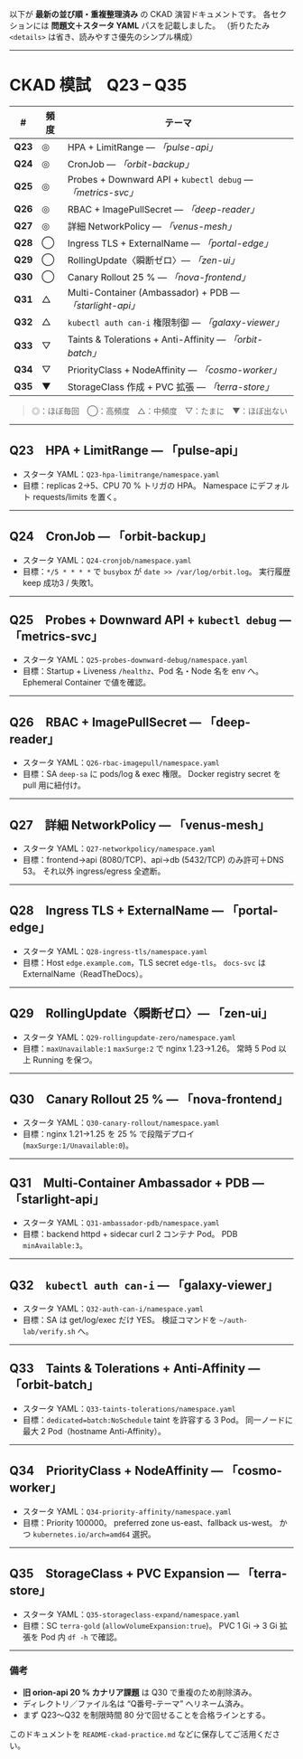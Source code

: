 以下が **最新の並び順・重複整理済み** の CKAD 演習ドキュメントです。
各セクションには **問題文＋スタータ YAML** パスを記載しました。
（折りたたみ `<details>` は省き、読みやすさ優先のシンプル構成）

---

# CKAD 模試 Q23 – Q35

| #       | 頻度 | テーマ                                                       |
| ------- | -- | --------------------------------------------------------- |
| **Q23** | ◎  | HPA + LimitRange — *「pulse-api」*                          |
| **Q24** | ◎  | CronJob — *「orbit-backup」*                                |
| **Q25** | ◎  | Probes + Downward API + `kubectl debug` — *「metrics-svc」* |
| **Q26** | ◎  | RBAC + ImagePullSecret — *「deep-reader」*                  |
| **Q27** | ◎  | 詳細 NetworkPolicy — *「venus-mesh」*                         |
| **Q28** | ◯  | Ingress TLS + ExternalName — *「portal-edge」*              |
| **Q29** | ◯  | RollingUpdate〈瞬断ゼロ〉— *「zen-ui」*                           |
| **Q30** | ◯  | Canary Rollout 25 % — *「nova-frontend」*                   |
| **Q31** | △  | Multi-Container (Ambassador) + PDB — *「starlight-api」*    |
| **Q32** | △  | `kubectl auth can-i` 権限制御 — *「galaxy-viewer」*             |
| **Q33** | ▽  | Taints & Tolerations + Anti-Affinity — *「orbit-batch」*    |
| **Q34** | ▽  | PriorityClass + NodeAffinity — *「cosmo-worker」*           |
| **Q35** | ▼  | StorageClass 作成 + PVC 拡張 — *「terra-store」*                |

> ◎：ほぼ毎回 ◯：高頻度 △：中頻度 ▽：たまに ▼：ほぼ出ない

---

## Q23 HPA + LimitRange — 「pulse-api」

* スタータ YAML：`Q23-hpa-limitrange/namespace.yaml`
* 目標：replicas 2→5、CPU 70 % トリガの HPA。
  Namespace にデフォルト requests/limits を置く。

---

## Q24 CronJob — 「orbit-backup」

* スタータ YAML：`Q24-cronjob/namespace.yaml`
* 目標：`*/5 * * * *` で `busybox` が `date >> /var/log/orbit.log`。
  実行履歴 keep 成功3 / 失敗1。

---

## Q25 Probes + Downward API + `kubectl debug` — 「metrics-svc」

* スタータ YAML：`Q25-probes-downward-debug/namespace.yaml`
* 目標：Startup + Liveness `/healthz`、Pod 名・Node 名を env へ。
  Ephemeral Container で値を確認。

---

## Q26 RBAC + ImagePullSecret — 「deep-reader」

* スタータ YAML：`Q26-rbac-imagepull/namespace.yaml`
* 目標：SA `deep-sa` に pods/log & exec 権限。
  Docker registry secret を pull 用に紐付け。

---

## Q27 詳細 NetworkPolicy — 「venus-mesh」

* スタータ YAML：`Q27-networkpolicy/namespace.yaml`
* 目標：frontend→api (8080/TCP)、api→db (5432/TCP) のみ許可＋DNS 53。
  それ以外 ingress/egress 全遮断。

---

## Q28 Ingress TLS + ExternalName — 「portal-edge」

* スタータ YAML：`Q28-ingress-tls/namespace.yaml`
* 目標：Host `edge.example.com`，TLS secret `edge-tls`。
  `docs-svc` は ExternalName（ReadTheDocs）。

---

## Q29 RollingUpdate〈瞬断ゼロ〉— 「zen-ui」

* スタータ YAML：`Q29-rollingupdate-zero/namespace.yaml`
* 目標：`maxUnavailable:1` `maxSurge:2` で nginx 1.23→1.26。
  常時 5 Pod 以上 Running を保つ。

---

## Q30 Canary Rollout 25 % — 「nova-frontend」

* スタータ YAML：`Q30-canary-rollout/namespace.yaml`
* 目標：nginx 1.21→1.25 を 25 % で段階デプロイ (`maxSurge:1/Unavailable:0`)。

---

## Q31 Multi-Container Ambassador + PDB — 「starlight-api」

* スタータ YAML：`Q31-ambassador-pdb/namespace.yaml`
* 目標：backend httpd + sidecar curl 2 コンテナ Pod。
  PDB `minAvailable:3`。

---

## Q32 `kubectl auth can-i` — 「galaxy-viewer」

* スタータ YAML：`Q32-auth-can-i/namespace.yaml`
* 目標：SA は get/log/exec だけ YES。
  検証コマンドを `~/auth-lab/verify.sh` へ。

---

## Q33 Taints & Tolerations + Anti-Affinity — 「orbit-batch」

* スタータ YAML：`Q33-taints-tolerations/namespace.yaml`
* 目標：`dedicated=batch:NoSchedule` taint を許容する 3 Pod。
  同一ノードに最大 2 Pod（hostname Anti-Affinity）。

---

## Q34 PriorityClass + NodeAffinity — 「cosmo-worker」

* スタータ YAML：`Q34-priority-affinity/namespace.yaml`
* 目標：Priority 100000。
  preferred zone us-east、fallback us-west。
  かつ `kubernetes.io/arch=amd64` 選択。

---

## Q35 StorageClass + PVC Expansion — 「terra-store」

* スタータ YAML：`Q35-storageclass-expand/namespace.yaml`
* 目標：SC `terra-gold` (`allowVolumeExpansion:true`)。
  PVC 1 Gi → 3 Gi 拡張を Pod 内 `df -h` で確認。

---

### 備考

* **旧 orion-api 20 % カナリア課題** は Q30 で重複のため削除済み。
* ディレクトリ／ファイル名は “Q番号-テーマ” へリネーム済み。
* まず Q23〜Q32 を制限時間 80 分で回せることを合格ラインとする。

このドキュメントを `README-ckad-practice.md` などに保存してご活用ください。
